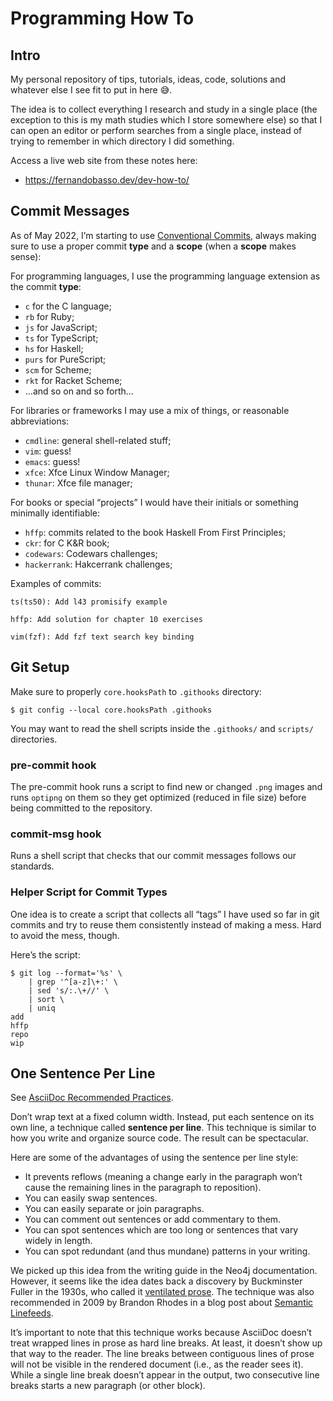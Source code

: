# Programming How To

## Intro

My personal repository of tips, tutorials, ideas, code, solutions and whatever else I see fit to put in here 😅.

The idea is to collect everything I research and study in a single place (the exception to this is my math studies which I store somewhere else) so that I can open an editor or perform searches from a single place, instead of trying to remember in which directory I did something.

Access a live web site from these notes here:

- https://fernandobasso.dev/dev-how-to/

## Commit Messages

As of May 2022, I’m starting to use [Conventional Commits](https://www.conventionalcommits.org), always making sure to use a proper commit **type**  and a **scope** (when a **scope** makes sense):

For programming languages, I use the programming language extension as the commit **type**:

* `c` for the C language;
* `rb` for Ruby;
* `js` for JavaScript;
* `ts` for TypeScript;
* `hs` for Haskell;
* `purs` for PureScript;
* `scm` for Scheme;
* `rkt` for Racket Scheme;
* ...and so on and so forth...

For libraries or frameworks I may use a mix of things, or reasonable abbreviations:

* `cmdline`: general shell-related stuff;
* `vim`: guess!
* `emacs`: guess!
* `xfce`: Xfce Linux Window Manager;
* `thunar`: Xfce file manager;

For books or special “projects” I would have their initials or something minimally identifiable:

* `hffp`: commits related to the book Haskell From First Principles;
* `ckr`: for C K&R book;
* `codewars`: Codewars challenges;
* `hackerrank`: Hakcerrank challenges;

Examples of commits:

```text
ts(ts50): Add l43 promisify example

hffp: Add solution for chapter 10 exercises

vim(fzf): Add fzf text search key binding
```

## Git Setup

Make sure to properly `core.hooksPath` to `.githooks` directory:

```shell-session
$ git config --local core.hooksPath .githooks
```

You may want to read the shell scripts inside the `.githooks/` and `scripts/` directories.

### pre-commit hook

The pre-commit hook runs a script to find new or changed `.png` images and runs `optipng` on them so they get optimized (reduced in file size) before being committed to the repository.

### commit-msg hook

Runs a shell script that checks that our commit messages follows our standards.

### Helper Script for Commit Types

One idea is to create a script that collects all “tags” I have used so far in git commits and try to reuse them consistently instead of making a mess.
Hard to avoid the mess, though.

Here’s the script:

```shell-session
$ git log --format='%s' \
    | grep '^[a-z]\+:' \
    | sed 's/:.\+//' \
    | sort \
    | uniq
add
hffp
repo
wip
```

## One Sentence Per Line

See [AsciiDoc Recommended Practices](https://asciidoctor.org/docs/asciidoc-recommended-practices/#one-sentence-per-line).

Don’t wrap text at a fixed column width.
Instead, put each sentence on its own line, a technique called **sentence per line**.
This technique is similar to how you write and organize source code. The result can be spectacular.

Here are some of the advantages of using the sentence per line style:

* It prevents reflows (meaning a change early in the paragraph won’t cause the remaining lines in the paragraph to reposition).
* You can easily swap sentences.
* You can easily separate or join paragraphs.
* You can comment out sentences or add commentary to them.
* You can spot sentences which are too long or sentences that vary widely in length.
* You can spot redundant (and thus mundane) patterns in your writing.

We picked up this idea from the writing guide in the Neo4j documentation.
However, it seems like the idea dates back a discovery by Buckminster Fuller in the 1930s, who called it [ventilated prose](https://vanemden.wordpress.com/2009/01/01/ventilated-prose/).
The technique was also recommended in 2009 by Brandon Rhodes in a blog post about [Semantic Linefeeds](https://rhodesmill.org/brandon/2012/one-sentence-per-line/).

It’s important to note that this technique works because AsciiDoc doesn’t treat wrapped lines in prose as hard line breaks.
At least, it doesn’t show up that way to the reader.
The line breaks between contiguous lines of prose will not be visible in the rendered document (i.e., as the reader sees it).
While a single line break doesn’t appear in the output, two consecutive line breaks starts a new paragraph (or other block).
